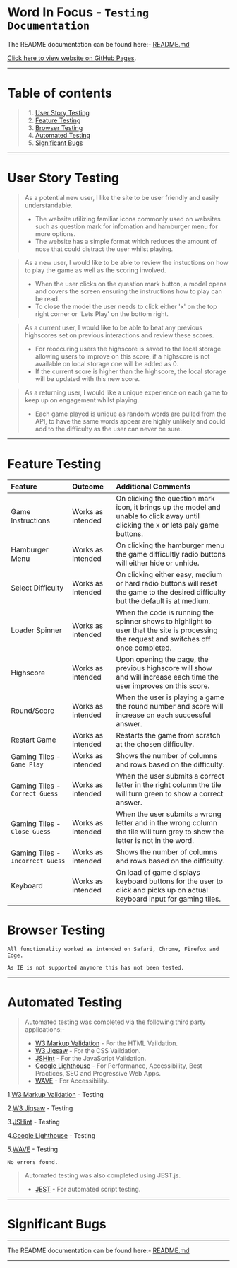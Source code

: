 # Word In Focus - `Testing Documentation`

The README documentation can be found here:- [README.md](./README.md)

[Click here to view website on GitHub Pages](https://tizron22.github.io/word-in-focus/).

---

# Table of contents

> 1.  [User Story Testing](#user-story-testing)
> 2.  [Feature Testing](#feature-testing)
> 3.  [Browser Testing](#browser-testing)
> 4.  [Automated Testing](#automated-testing)
> 5.  [Significant Bugs](#significant-bugs)

---

# User Story Testing

> As a potential new user, I like the site to be user friendly and easily understandable.
>
> - The website utilizing familiar icons commonly used on websites such as question mark for infomation and hamburger menu for more options.
> - The website has a simple format which reduces the amount of nose that could distract the user whilst playing.

> As a new user, I would like to be able to review the instuctions on how to play the game as well as the scoring involved.
>
> - When the user clicks on the question mark button, a model opens and covers the screen ensuring the instructions how to play can be read.
> - To close the model the user needs to click either 'x' on the top right corner or 'Lets Play' on the bottom right.

> As a current user, I would like to be able to beat any previous highscores set on previous interactions and review these scores.
>
> - For reoccuring users the highscore is saved to the local storage allowing users to improve on this score, if a highscore is not available on local storage one will be added as 0.
> - If the current score is higher than the highscore, the local storage will be updated with this new score.

> As a returning user, I would like a unique experience on each game to keep up on engagement whilst playing.
>
> - Each game played is unique as random words are pulled from the API, to have the same words appear are highly unlikely and could add to the difficulty as the user can never be sure.

---

# Feature Testing

| Feature                          | Outcome           | Additional Comments                                                                                                                      |
| :------------------------------- | :---------------- | :--------------------------------------------------------------------------------------------------------------------------------------- |
| Game Instructions                | Works as intended | On clicking the question mark icon, it brings up the model and unable to click away until clicking the x or lets paly game buttons.      |
| Hamburger Menu                   | Works as intended | On clicking the hamburger menu the game difficultly radio buttons will either hide or unhide.                                            |
| Select Difficulty                | Works as intended | On clicking either easy, medium or hard radio buttons will reset the game to the desired difficulty but the default is at medium.        |
| Loader Spinner                   | Works as intended | When the code is running the spinner shows to highlight to user that the site is processing the request and switches off once completed. |
| Highscore                        | Works as intended | Upon opening the page, the previous highscore will show and will increase each time the user improves on this score.                     |
| Round/Score                      | Works as intended | When the user is playing a game the round number and score will increase on each successful answer.                                      |
| Restart Game                     | Works as intended | Restarts the game from scratch at the chosen difficulty.                                                                                 |
| Gaming Tiles - `Game Play`       | Works as intended | Shows the number of columns and rows based on the difficulty.                                                                            |
| Gaming Tiles - `Correct Guess`   | Works as intended | When the user submits a correct letter in the right column the tile will turn green to show a correct answer.                            |
| Gaming Tiles - `Close Guess`     | Works as intended | When the user submits a wrong letter and in the wrong column the tile will turn grey to show the letter is not in the word.              |
| Gaming Tiles - `Incorrect Guess` | Works as intended | Shows the number of columns and rows based on the difficulty.                                                                            |
| Keyboard                         | Works as intended | On load of game displays keyboard buttons for the user to click and picks up on actual keyboard input for gaming tiles.                  |

# Browser Testing

    All functionality worked as intended on Safari, Chrome, Firefox and Edge.

    As IE is not supported anymore this has not been tested.

---

# Automated Testing

> Automated testing was completed via the following third party applications:-
>
> - [W3 Markup Validation](https://validator.w3.org/) - For the HTML Vaildation.
> - [W3 Jigsaw](https://jigsaw.w3.org/css-validator/) - For the CSS Vaildation.
> - [JSHint](https://jshint.com/) - For the JavaScript Vaildation.
> - [Google Lighthouse](https://developers.google.com/web/tools/lighthouse) - For Performance, Accessibility, Best Practices, SEO and Progressive Web Apps.
> - [WAVE](https://wave.webaim.org/) - For Accessibility.

1.[W3 Markup Validation](https://validator.w3.org/) - Testing

2.[W3 Jigsaw](https://jigsaw.w3.org/css-validator/) - Testing

3.[JSHint](https://jshint.com/) - Testing

4.[Google Lighthouse](https://developers.google.com/web/tools/lighthouse) - Testing

5.[WAVE](https://wave.webaim.org/) - Testing

    No errors found.

> Automated testing was also completed using JEST.js.
>
> - [JEST](https://jestjs.io/) - For automated script testing.

---

# Significant Bugs

---

The README documentation can be found here:- [README.md](./README.md)

---
